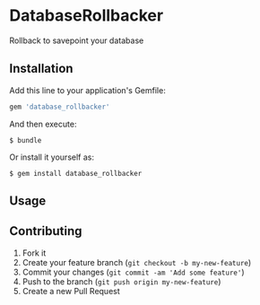 # DatabaseRollbacker

Rollback to savepoint your database

## Installation

Add this line to your application's Gemfile:

```ruby
gem 'database_rollbacker'
```

And then execute:

    $ bundle

Or install it yourself as:

    $ gem install database_rollbacker

## Usage


## Contributing

1. Fork it
2. Create your feature branch (`git checkout -b my-new-feature`)
3. Commit your changes (`git commit -am 'Add some feature'`)
4. Push to the branch (`git push origin my-new-feature`)
5. Create a new Pull Request
